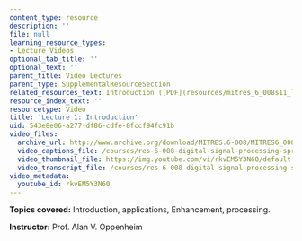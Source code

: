 ```yaml
---
content_type: resource
description: ''
file: null
learning_resource_types:
- Lecture Videos
optional_tab_title: ''
optional_text: ''
parent_title: Video Lectures
parent_type: SupplementalResourceSection
related_resources_text: Introduction ([PDF](resources/mitres_6_008s11_lec01-1))
resource_index_text: ''
resourcetype: Video
title: 'Lecture 1: Introduction'
uid: 543e8e06-a277-df86-cdfe-8fccf94fc91b
video_files:
  archive_url: http://www.archive.org/download/MITRES.6-008/MITRES6_008_lec01_300k.mp4
  video_captions_file: /courses/res-6-008-digital-signal-processing-spring-2011/092ef961a7675d249ab60e6edd8fe5df_rkvEM5Y3N60.vtt
  video_thumbnail_file: https://img.youtube.com/vi/rkvEM5Y3N60/default.jpg
  video_transcript_file: /courses/res-6-008-digital-signal-processing-spring-2011/16780194e368b932e5273cfda585f847_rkvEM5Y3N60.pdf
video_metadata:
  youtube_id: rkvEM5Y3N60
---
```


**Topics covered:** Introduction, applications, Enhancement, processing.

**Instructor:** Prof. Alan V. Oppenheim